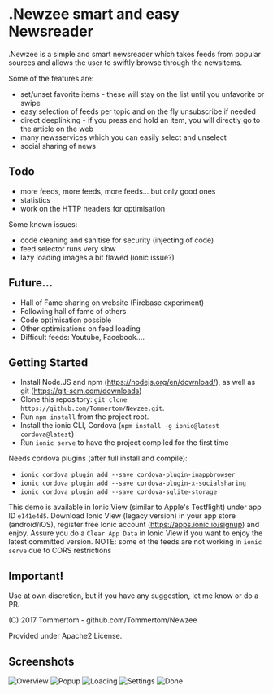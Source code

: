 # .Newzee smart and easy Newsreader
.Newzee is a simple and smart newsreader which takes feeds from popular sources
and allows the user to swiftly browse through the newsitems.

Some of the features are:
* set/unset favorite items - these will stay on the list until you unfavorite or swipe
* easy selection of feeds per topic and on the fly unsubscribe if needed
* direct deeplinking - if you press and hold an item, you will directly go to the article on the web
* many newsservices which you can easily select and unselect
* social sharing of news


## Todo
* more feeds, more feeds, more feeds... but only good ones 
* statistics 
* work on the HTTP headers for optimisation

Some known issues:
* code cleaning and sanitise for security (injecting of code)
* feed selector runs very slow
* lazy loading images a bit flawed (ionic issue?)

## Future...
* Hall of Fame sharing on website (Firebase experiment)
* Following hall of fame of others
* Code optimisation possible
* Other optimisations on feed loading
* Difficult feeds: Youtube, Facebook....

## Getting Started
* Install Node.JS and npm (https://nodejs.org/en/download/), as well as git (https://git-scm.com/downloads)
* Clone this repository: `git clone https://github.com/Tommertom/Newzee.git`.
* Run `npm install` from the project root.
* Install the ionic CLI, Cordova (`npm install -g ionic@latest cordova@latest`)
* Run `ionic serve` to have the project compiled for the first time 

Needs cordova plugins (after full install and compile):
* `ionic cordova plugin add --save cordova-plugin-inappbrowser` 
* `ionic cordova plugin add --save cordova-plugin-x-socialsharing`
* `ionic cordova plugin add --save cordova-sqlite-storage `

This demo is available in Ionic View (similar to Apple's Testflight) under app ID `e141e4d5`. Download Ionic View (legacy version) in your app store (android/iOS), register free 
Ionic account (https://apps.ionic.io/signup) and enjoy. Assure you do a `Clear App Data` in Ionic View
if you want to enjoy the latest committed version.  NOTE: some of the feeds are not working in `ionic serve` due to CORS restrictions

## Important!
Use at own discretion, but if you have any suggestion, let me know or do a PR. 

(C) 2017 Tommertom - github.com/Tommertom/Newzee

Provided under Apache2 License.

## Screenshots
![Overview](https://raw.githubusercontent.com/Tommertom/newsapp/master/screenshots/IMG_4723.PNG)
![Popup](https://raw.githubusercontent.com/Tommertom/newsapp/master/screenshots/IMG_4724.PNG)
![Loading](https://raw.githubusercontent.com/Tommertom/newsapp/master/screenshots/IMG_4726.PNG)
![Settings](https://raw.githubusercontent.com/Tommertom/newsapp/master/screenshots/IMG_4720.PNG)
![Done](https://raw.githubusercontent.com/Tommertom/newsapp/master/screenshots/IMG_4721.PNG)


